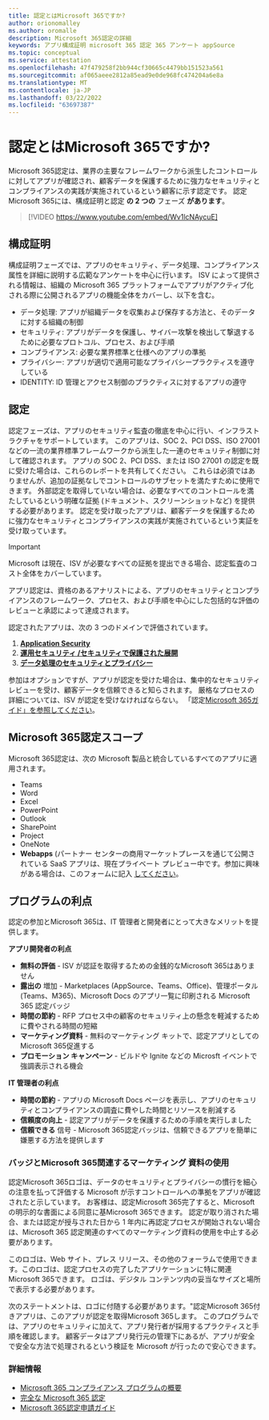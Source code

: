 ```yaml
---
title: 認定とはMicrosoft 365ですか?
author: orionomalley
ms.author: oromalle
description: Microsoft 365認定の詳細
keywords: アプリ構成証明 microsoft 365 認定 365 アンケート appSource
ms.topic: conceptual
ms.service: attestation
ms.openlocfilehash: 47f479258f2bb944cf30665c4479bb151523a561
ms.sourcegitcommit: af065aeee2812a85ead9e0de968fc474204a6e8a
ms.translationtype: MT
ms.contentlocale: ja-JP
ms.lasthandoff: 03/22/2022
ms.locfileid: "63697387"
---
```

# <a name="what-is-microsoft-365-certification"></a>認定とはMicrosoft 365ですか?

Microsoft 365認定は、業界の主要なフレームワークから派生したコントロールに対してアプリが確認され、顧客データを保護するために強力なセキュリティとコンプライアンスの実践が実施されているという顧客に示す認定です。 認定Microsoft 365には、構成証明と認定 **の 2 つの** フェーズ **があります**。

>[!VIDEO https://www.youtube.com/embed/Wv1lcNAycuE]


## <a name="attestation"></a>構成証明

構成証明フェーズでは、アプリのセキュリティ、データ処理、コンプライアンス属性を詳細に説明する広範なアンケートを中心に行います。 ISV によって提供される情報は、組織の Microsoft 365 プラットフォームでアプリがアクティブ化される際に公開されるアプリの機能全体をカバーし、以下を含む。

- データ処理: アプリが組織データを収集および保存する方法と、そのデータに対する組織の制御
- セキュリティ: アプリがデータを保護し、サイバー攻撃を検出して撃退するために必要なプロトコル、プロセス、および手順
- コンプライアンス: 必要な業界標準と仕様へのアプリの準拠
- プライバシー: アプリが適切で適用可能なプライバシープラクティスを遵守している
- IDENTITY: ID 管理とアクセス制御のプラクティスに対するアプリの遵守


## <a name="certification"></a>認定

認定フェーズは、アプリのセキュリティ監査の徹底を中心に行い、インフラストラクチャをサポートしています。 このアプリは、SOC 2、PCI DSS、ISO 27001 などの一流の業界標準フレームワークから派生した一連のセキュリティ制御に対して確認されます。 アプリの SOC 2、PCI DSS、または ISO 27001 の認定を既に受けた場合は、これらのレポートを共有してください。 これらは必須ではありませんが、追加の証拠なしでコントロールのサブセットを満たすために使用できます。 外部認定を取得していない場合は、必要なすべてのコントロールを満たしているという明確な証拠 (ドキュメント、スクリーンショットなど) を提供する必要があります。 認定を受け取ったアプリは、顧客データを保護するために強力なセキュリティとコンプライアンスの実践が実施されているという実証を受け取っています。 

> [!IMPORTANT]
> Microsoft は現在、ISV が必要なすべての証拠を提出できる場合、認定監査のコスト全体をカバーしています。

アプリ認定は、資格のあるアナリストによる、アプリのセキュリティとコンプライアンスのフレームワーク、プロセス、および手順を中心にした包括的な評価のレビューと承認によって達成されます。 

認定されたアプリは、次の 3 つのドメインで評価されています。
1.  [**Application Security**]( https://docs.microsoft.com/microsoft-365-app-certification/docs/certification-submission-guide#application-security)
1.  [**運用セキュリティ /セキュリティで保護された展開**]( https://docs.microsoft.com/microsoft-365-app-certification/docs/certification-submission-guide#operational-security)
1.  [**データ処理のセキュリティとプライバシー**]( https://docs.microsoft.com/microsoft-365-app-certification/docs/certification-submission-guide#data-handling-security-and-privacy)

参加はオプションですが、アプリが認定を受けた場合は、集中的なセキュリティ レビューを受け、顧客データを信頼できると知らされます。 厳格なプロセスの詳細については、ISV が認定を受けなければならない。 「認定[Microsoft 365ガイド」を参照してください](https://docs.microsoft.com/microsoft-365-app-certification/docs/certification-submission-guide)。

## <a name="microsoft-365-certification-scope"></a>Microsoft 365認定スコープ

Microsoft 365認定は、次の Microsoft 製品と統合しているすべてのアプリに適用されます。
- Teams
- Word
- Excel
- PowerPoint
- Outlook
- SharePoint
- Project
- OneNote
- **Webapps** (パートナー センターの商用マーケットプレースを通じて公開されている SaaS アプリは、現在プライベート プレビュー中です。参加に興味がある場合は、このフォームに記入 [してください](https://forms.microsoft.com/Pages/ResponsePage.aspx?id=v4j5cvGGr0GRqy180BHbR3Om82jEdWlAkFiVJRhmM_xUQkY0SjVVOVVLR0RUN0RYNlRWMDRTSjVQRy4u)。

## <a name="program-benefits"></a>プログラムの利点
認定の参加とMicrosoft 365は、IT 管理者と開発者にとって大きなメリットを提供します。

**アプリ開発者の利点**
-   **無料の評価** - ISV が認証を取得するための金銭的なMicrosoft 365はありません
-   **露出の** 増加 - Marketplaces (AppSource、Teams、Office)、管理ポータル (Teams、M365)、Microsoft Docs のアプリ一覧に印刷される Microsoft 365 認定バッジ
-   **時間の節約** - RFP プロセス中の顧客のセキュリティ上の懸念を軽減するために費やされる時間の短縮 
- **マーケティング資料** - 無料のマーケティング キットで、認定アプリとしてのMicrosoft 365促進する
- **プロモーション キャンペーン** - ビルドや Ignite などの Microsft イベントで強調表示される機会

**IT 管理者の利点**
- **時間の節約** - アプリの Microsoft Docs ページを表示し、アプリのセキュリティとコンプライアンスの調査に費やした時間とリソースを削減する 
-   **信頼度の向上** - 認定アプリがデータを保護するための手順を実行しました 
-   **信頼できる** 信号 - Microsoft 365認定バッジは、信頼できるアプリを簡単に嫌悪する方法を提供します


### <a name="using-the-microsoft-365-badge-and-associated-marketing-materials"></a>バッジとMicrosoft 365関連するマーケティング 資料の使用
認定Microsoft 365ロゴは、データのセキュリティとプライバシーの慣行を細心の注意を払って評価する Microsoft が示すコントロールへの準拠をアプリが確認されたと示しています。 お客様は、認定Microsoft 365完了すると、Microsoft の明示的な書面による同意に基Microsoft 365できます。 認定が取り消された場合、または認定が授与された日から 1 年内に再認定プロセスが開始されない場合は、Microsoft 365 認定関連のすべてのマーケティング資料の使用を中止する必要があります。 

このロゴは、Web サイト、プレス リリース、その他のフォーラムで使用できます。このロゴは、認定プロセスの完了したアプリケーションに特に関連Microsoft 365できます。 ロゴは、デジタル コンテンツ内の妥当なサイズと場所で表示する必要があります。 

次のステートメントは、ロゴに付随する必要があります。"認定Microsoft 365付きアプリは、このアプリが認定を取得Microsoft 365します。 このプログラムでは、アプリのセキュリティに加えて、アプリ発行者が採用するプラクティスと手順を確認します。 顧客データはアプリ発行元の管理下にあるが、アプリが安全で安全な方法で処理されるという検証を Microsoft が行ったので安心できます。


### <a name="learn-more"></a>詳細情報
* [Microsoft 365 コンプライアンス プログラムの概要](~/overview.md)  
* [完全な Microsoft 365 認定](~/docs/certification.md)  
* [Microsoft 365認定申請ガイド](~/docs/certification-submission-guide.md)


